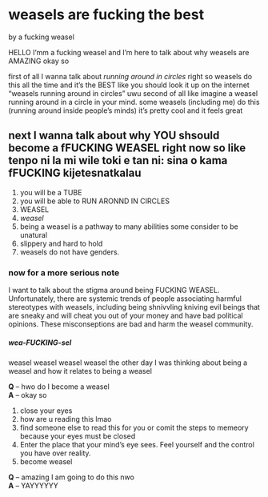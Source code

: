 <!DOCTYPE html>
<html>

<head>
  <meta charset="utf-8">
  <meta name="viewport" content="width=device-width, initial-scale=1.0">
  <link rel="stylesheet" href="https://stackedit.io/style.css" />
</head>

<body class="stackedit">
  <div class="stackedit__html"><h1 id="weasels-are-fucking-the-best">weasels are fucking the best</h1>
<p>by a fucking weasel</p>
<p>HELLO I’mm a fucking weasel and I’m here to talk about why weasels are AMAZING okay so</p>
<p>first of all I wanna talk about <em>running around in circles</em> right so weasels do this all the time and it’s the BEST like you should look it up on the internet “weasels running around in circles” uwu second of all like imagine a weasel running around in a circle in your mind. some weasels (including me) do this (running around inside people’s minds) it’s pretty cool and it feels great</p>
<h2 id="next-i-wanna-talk-about-why-you-shsould-become-a-ffucking-weasel-right-now-so-liketenpo-ni-la-mi-wile-toki-e-tan-ni-sina-o-kama-ffucking-kijetesnatkalau">next I wanna talk about why YOU shsould become a fFUCKING WEASEL right now so like<br>
tenpo ni la mi wile toki e tan ni: sina o kama fFUCKING kijetesnatkalau</h2>
<ol>
<li>you will be a TUBE</li>
<li>you will be able to RUN ARONND IN CIRCLES</li>
<li>WEASEL</li>
<li><em>weasel</em></li>
<li>being a weasel is a pathway to many abilities some consider to be unatural</li>
<li>slippery and hard to hold</li>
<li>weasels do not have genders.</li>
</ol>
<h3 id="now-for-a-more-serious-note">now for a more serious note</h3>
<p>I want to talk about the stigma around being  FUCKING WEASEL. Unfortunately, there are systemic trends of people associating harmful stereotypes with weasels, including being shnivvling kniving evil beings that are sneaky and will cheat you out of your money and have bad political opinions. These misconseptions are bad and harm the weasel community.</p>
<h5 id="wea-fucking-sel">wea-FUCKING-sel</h5>
<p>weasel weasel weasel weasel the other day I was thinking about being a weasel and how it relates to being a weasel</p>
<p><strong>Q</strong> – hwo do I become a weasel<br>
<strong>A</strong> – okay so</p>
<ol>
<li>close your eyes</li>
<li>how are u reading this lmao</li>
<li>find someone else to read this for you or comit the steps to memeory because your eyes must be closed</li>
<li>Enter the place that your mind’s eye sees. Feel yourself and the control you have over reality.</li>
<li>become weasel</li>
</ol>
<p><strong>Q</strong> – amazing I am going to do this nwo<br>
<strong>A</strong> – YAYYYYYY</p>
</div>
</body>

</html>
